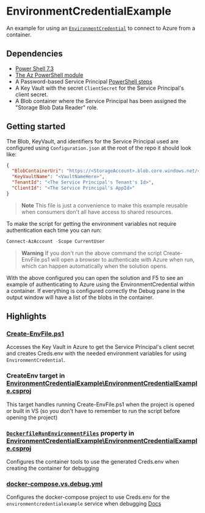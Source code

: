 # EnvironmentCredentialExample
An example for using an [`EnvironmentCredential`](https://learn.microsoft.com/en-us/dotnet/api/azure.identity.environmentcredential?view=azure-dotnet) to connect to Azure from a container.

## Dependencies
- [Power Shell 7.3](https://learn.microsoft.com/en-us/powershell/scripting/install/installing-powershell?view=powershell-7.3)
- [The Az PowerShell module](https://learn.microsoft.com/en-us/powershell/azure/install-az-ps?view=azps-9.2.0)
- A Password-based Service Principal [PowerShell steps](https://learn.microsoft.com/en-us/powershell/azure/create-azure-service-principal-azureps?view=azps-9.2.0)
- A Key Vault with the secret `ClientSecret` for the Service Principal's client secret.
- A Blob container where the Service Principal has been assigned the "Storage Blob Data Reader" role.

## Getting started
The Blob, KeyVault, and identifiers for the Service Principal used are configured using `Configuration.json` at the root of the repo it should look like:
```json
{
  "BlobContainerUri": "https://<StorageAccount>.blob.core.windows.net/<ContainerName>",
  "KeyVaultName": "<VaultNameHere>",
  "TenantId": "<The Service Principal's Tenant's Id>",
  "ClientId": "<The Service Principal's AppId>"
}
```
> **Note**
> This file is just a convenience to make this example reusable when consumers don't all have access to shared resources.

To make the script for getting the environment variables not require authentication each time you can run:
```powershell
Connect-AzAccount -Scope CurrentUser
```
> **Warning**
> If you don't run the above command the script Create-EnvFile.ps1 will open a browser to authenticate with Azure when run, which can happen automatically when the solution opens.

With the above configured you can open the solution and F5 to see an example of authenticating to Azure using the EnvironmentCredential within a container. If everything is configured correctly the Debug pane in the output window will have a list of the blobs in the container.

## Highlights
### [Create-EnvFile.ps1](EnvironmentCredentialExample/Create-EnvFile.ps1)
Accesses the Key Vault in Azure to get the Service Principal's client secret and creates Creds.env with the needed environment variables for using `EnvironmentCredential`.
### CreateEnv target in [EnvironmentCredentialExample\EnvironmentCredentialExample.csproj](EnvironmentCredentialExample/EnvironmentCredentialExample.csproj)
This target handles running Create-EnvFile.ps1 when the project is opened or built in VS (so you don't have to remember to run the script before opening the project)
### [`DockerfileRunEnvironmentFiles`](https://learn.microsoft.com/en-us/visualstudio/containers/container-msbuild-properties) property in [EnvironmentCredentialExample\EnvironmentCredentialExample.csproj](EnvironmentCredentialExample/EnvironmentCredentialExample.csproj)
Configures the container tools to use the generated Creds.env when creating the container for debugging
### [docker-compose.vs.debug.yml](docker-compose.vs.debug.yml)
Configures the docker-compose project to use Creds.env for the `environmentcredentialexample` service when debugging [Docs](https://docs.microsoft.com/en-us/visualstudio/containers/docker-compose-properties?view=vs-2022#overriding-visual-studios-docker-compose-configuration)
